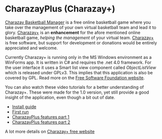 # CharazayPlus (Charazay+)

[Charazay Basketball Manager](www.charazay.com) is a free online basketball game where you take over the management of your own virtual basketball team and lead it to glory. 
[Charazay+](http://charazayplus.ml/) is an **enhancement** for the afore mentioned online basketball game, _helping the management_ of your virtual team. 
[Charazay+](http://charazayplus.ml/) is free software, but support for development or donations would be entirely appreciated and welcome.

Currently Charazay+ is running only in the MS Windows environment as a WinForms app. 
It is written in C# and requires the .net 4.0 framework. 
For the user interface it uses a Smart list view component called _ObjectListView_ which is released under GPLv3. 
This implies that this application is also be covered by GPL. Read more on the [Free Software Foundation website](http://gplv3.fsf.org/).

You can also watch these video tutorials for a better understanding of Charazay+. 
These were made for the 1.0 version, yet still provide a good insight of the application, even though a bit out of date. 
* [Install guide](https://youtu.be/HreHwBlEuZc)
* [First run](https://youtu.be/kbQtPmkkDmI)
* [CharazayPlus features part 1](https://youtu.be/s2Jpz2NDucE)
* [CharazayPlus features part 2](https://youtu.be/BID50DCEVVY)

A lot more details on [Charazay+ free website](http://charazayplus.ml/)







